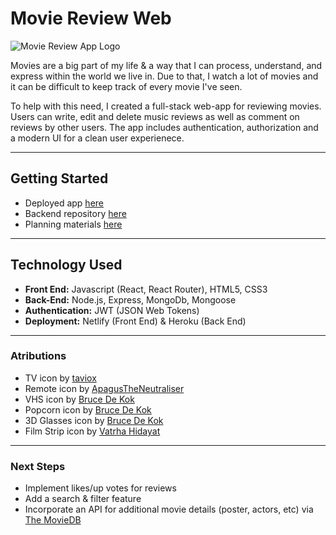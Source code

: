 # Movie Review Web

![Movie Review App Logo](https://drive.google.com/file/d/13LjFK6peA9Xqz428I0nnp65tdL7WE-TT/view?usp=sharing)

Movies are a big part of my life & a way that I can process, understand, and express within the world we live in.  Due to that, I watch a lot of movies and it can be difficult to keep track of every movie I've seen. 

To help with this need, I created a full-stack web-app for reviewing movies.  Users can write, edit and delete music reviews as well as comment on reviews by other users.  The app includes authentication, authorization and a modern UI for a clean user experienece.

___

## Getting Started
- Deployed app [here]()
- Backend repository [here](https://github.com/mendezugenbuehler/movie-review-api)
- Planning materials [here](https://trello.com/b/5A2Eup8y/movie-review-app)
___

## Technology Used
- **Front End:** Javascript (React, React Router), HTML5, CSS3
- **Back-End:** Node.js, Express, MongoDb, Mongoose
- **Authentication:** JWT (JSON Web Tokens)
- **Deployment:** Netlify (Front End) & Heroku (Back End)
___

### Atributions
- TV icon by [taviox](https://www.istockphoto.com/vector/retro-tv-pixel-art-icon-8-bit-isolated-abstract-vector-illustration-pixel-art-old-gm1481555014-508826573)
- Remote icon by [ApagusTheNeutraliser](https://www.deviantart.com/apagustheneutraliser/art/Pixel-TV-remote-397992848)
- VHS icon by [Bruce De Kok](https://www.dreamstime.com/pixel-video-tape-compact-cassette-isolated-bit-vectors-vector-image246474715)
- Popcorn icon by [Bruce De Kok](https://www.dreamstime.com/pixel-striped-box-popcorn-vector-isolated-image241909268)
- 3D Glasses icon by [Bruce De Kok](https://www.dreamstime.com/pixel-bit-classic-d-glasses-vector-isolated-image242562118)
- Film Strip icon by [Vatrha Hidayat](https://www.dreamstime.com/film-reel-logo-icon-illustration-pixel-art-image294553394)
___

### Next Steps
- Implement likes/up votes for reviews
- Add a search & filter feature
- Incorporate an API for additional movie details (poster, actors, etc) via [The MovieDB](https://www.themoviedb.org/?language=en-US)